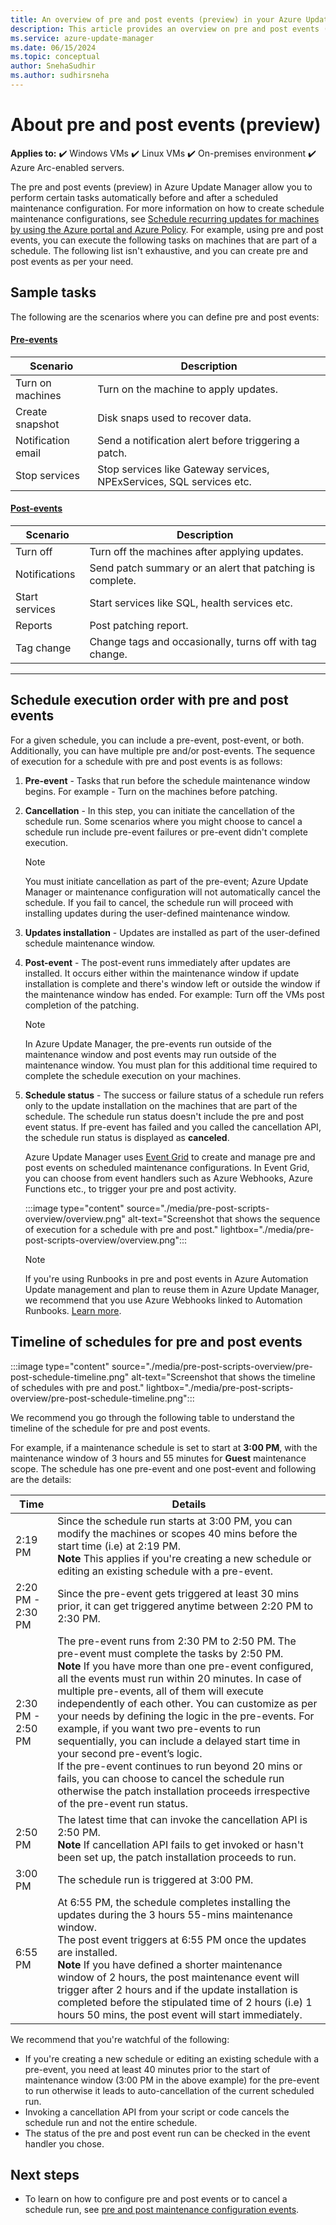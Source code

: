 ```yaml
---
title: An overview of pre and post events (preview) in your Azure Update Manager
description: This article provides an overview on pre and post events (preview) and its requirements.
ms.service: azure-update-manager
ms.date: 06/15/2024
ms.topic: conceptual
author: SnehaSudhir 
ms.author: sudhirsneha
---
```


# About pre and post events (preview)

**Applies to:** :heavy_check_mark: Windows VMs :heavy_check_mark: Linux VMs :heavy_check_mark: On-premises environment :heavy_check_mark: Azure Arc-enabled servers.

The pre and post events (preview) in Azure Update Manager allow you to perform certain tasks automatically before and after a scheduled maintenance configuration. For more information on how to create schedule maintenance configurations, see [Schedule recurring updates for machines by using the Azure portal and Azure Policy](scheduled-patching.md). For example, using pre and post events, you can execute the following tasks on machines that are part of a schedule. The following list isn't exhaustive, and you can create pre and post events as per your need.

 
## Sample tasks

The following are the scenarios where you can define pre and post events:

#### [Pre-events](#tab/preevent)

| **Scenario**| **Description**|
|----------|-------------|
|Turn on machines | Turn on the machine to apply updates.|
|Create snapshot | Disk snaps used to recover data.| 
|Notification email | Send a notification alert before triggering a patch. |
|Stop services | Stop services like Gateway services, NPExServices, SQL services etc.| 

#### [Post-events](#tab/postevent)

| **Scenario**| **Description**|
|----------|-------------|
|Turn off | Turn off the machines after applying updates. | 
|Notifications | Send patch summary or an alert that patching is complete.|
|Start services | Start services like SQL, health services etc. |
|Reports| Post patching report.|
|Tag change | Change tags and occasionally, turns off with tag change.|

---

## Schedule execution order with pre and post events

For a given schedule, you can include a pre-event, post-event, or both. Additionally, you can have multiple pre and/or post-events. The sequence of execution for a schedule with pre and post events is as follows: 

1. **Pre-event** - Tasks that run before the schedule maintenance window begins. For example - Turn on the machines before patching.
1. **Cancellation** - In this step, you can initiate the cancellation of the schedule run. Some scenarios where you might choose to cancel a schedule run include pre-event failures or pre-event didn't complete execution.

   > [!NOTE]
   > You must initiate cancellation as part of the pre-event; Azure Update Manager or maintenance configuration will not automatically cancel the schedule. If you fail to cancel, the schedule run will proceed with installing updates during the user-defined maintenance window.

1. **Updates installation** - Updates are installed as part of the user-defined schedule maintenance window.
1. **Post-event** - The post-event runs immediately after updates are installed. It occurs either within the maintenance window if update installation is complete and there's window left or outside the window if the maintenance window has ended. For example: Turn off the VMs post completion of the patching.

   > [!NOTE]
   > In Azure Update Manager, the pre-events run outside of the maintenance window and post events may run outside of the maintenance window. You must plan for this additional time required to complete the schedule execution on your machines. 

1. **Schedule status** - The success or failure status of a schedule run refers only to the update installation on the machines that are part of the schedule. The schedule run status doesn't include the pre and post event status. If pre-event has failed and you called the cancellation API, the schedule run status is displayed as **canceled**.  

   
   Azure Update Manager uses [Event Grid](../event-grid/overview.md) to create and manage pre and post events on scheduled maintenance configurations. In Event Grid, you can choose from event handlers such as Azure Webhooks, Azure Functions etc., to trigger your pre and post activity.

   :::image type="content" source="./media/pre-post-scripts-overview/overview.png" alt-text="Screenshot that shows the sequence of execution for a schedule with pre and post." lightbox="./media/pre-post-scripts-overview/overview.png":::

   > [!NOTE]
   > If you're using Runbooks in pre and post events in Azure Automation Update management and plan to reuse them in Azure Update Manager, we recommend that you use Azure Webhooks linked to Automation Runbooks. [Learn more](tutorial-webhooks-using-runbooks.md).

## Timeline of schedules for pre and post events


:::image type="content" source="./media/pre-post-scripts-overview/pre-post-schedule-timeline.png" alt-text="Screenshot that shows the timeline of schedules with pre and post." lightbox="./media/pre-post-scripts-overview/pre-post-schedule-timeline.png":::


We recommend you go through the following table to understand the timeline of the schedule for pre and post events.

For example, if a maintenance schedule is set to start at **3:00 PM**, with the maintenance window of 3 hours and 55 minutes for **Guest** maintenance scope. The schedule has one pre-event and one post-event and following are the details: 


| **Time**| **Details** |
|----------|-------------|
| 2:19 PM     | Since the schedule run starts at 3:00 PM, you can modify the machines or scopes 40 mins before the start time (i.e) at 2:19 PM. </br> **Note** This applies if you're creating a new schedule or editing an existing schedule with a pre-event.
| 2:20 PM - 2:30 PM     | Since the pre-event gets triggered at least 30 mins prior, it can get triggered anytime between 2:20 PM to 2:30 PM. |
| 2:30 PM - 2:50 PM    | The pre-event runs from 2:30 PM to 2:50 PM. The pre-event must complete the tasks by 2:50 PM. </br> **Note** If you have more than one pre-event configured, all the events must run within 20 minutes. In case of multiple pre-events, all of them will execute independently of each other. You can customize as per your needs by defining the logic in the pre-events. For example, if you want two pre-events to run sequentially, you can include a delayed start time in your second pre-event’s logic. </br> If the pre-event continues to run beyond 20 mins or fails, you can choose to cancel the schedule run otherwise the patch installation proceeds irrespective of the pre-event run status.|
| 2:50 PM   | The latest time that can invoke the cancellation API is 2:50 PM. </br> **Note** If cancellation API fails to get invoked or hasn't been set up, the patch installation proceeds to run.|
| 3:00 PM   | The schedule run is triggered at 3:00 PM. |
| 6:55 PM   | At 6:55 PM, the schedule completes installing the updates during the 3 hours 55-mins maintenance window. </br> The post event triggers at 6:55 PM once the updates are installed. </br> **Note** If you have defined a shorter maintenance window of 2 hours, the post maintenance event will trigger after 2 hours and if the update installation is completed before the stipulated time of 2 hours (i.e) 1 hours 50 mins, the post event will start immediately.

We recommend that you're watchful of the following:
- If you're creating a new schedule or editing an existing schedule with a pre-event, you need at least 40 minutes prior to the start of maintenance window (3:00 PM in the above example) for the pre-event to run otherwise it leads to auto-cancellation of the current scheduled run.
- Invoking a cancellation API from your script or code cancels the schedule run and not the entire schedule.
- The status of the pre and post event run can be checked in the event handler you chose.

## Next steps

- To learn on how to configure pre and post events or to cancel a schedule run, see [pre and post maintenance configuration events](manage-pre-post-events.md).
 